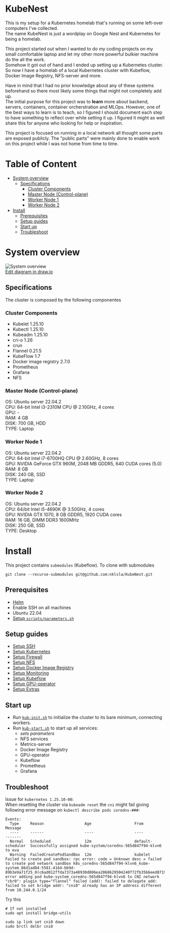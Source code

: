 # KubeNest
This is my setup for a Kubernetes homelab that's running on some left-over computers I've collected.<br>The name KubeNest is just a wordplay on Google Nest and Kubernetes for being a homelab.

This project started out when I wanted to do my coding projects on my small comfortable laptop and let my other more powerful bulkier machine do the all the work. <br>
Somehow it got out of hand and I ended up setting up a Kubernetes cluster. So now I have a homelab of a local Kubernetes cluster with Kubeflow, Docker Image Registry, NFS-server and more. 

Have in mind that I had no prior knowledge about any of these systems beforehand so there most likely some things that might not completely add up. \
The initial purpose for this project was to __learn__ more about backend, servers, containers, container orcherstration and MLOps. However, one of the best ways to learn is to teach, so I figured I should document each step to have something to reflect over while setting it up. I figured it might as well share this for anyone who looking for help or inspiration.

This project is focused on running in a local network all thought some parts are exposed publicly. The "public parts" were mainly done to enable work on this project while I was not home from time to time.

# Table of Content
<!--toc-->


- [System overview](#system-overview)
  * [Specifications](#specifications)
    + [Cluster Components](#cluster-components)
    + [Master Node (Control-plane)](#master-node-control-plane)
    + [Worker Node 1](#worker-node-1)
    + [Worker Node 2](#worker-node-2)
- [Install](#install)
  * [Prerequisites](#prerequisites)
  * [Setup guides](#setup-guides)
  * [Start up](#start-up)
  * [Troubleshoot](#troubleshoot)
# System overview

![System overview](diagrams/System-diagram.drawio.svg)
<br>
<a href="https://app.diagrams.net/#Hnklsla%2Fk8s-cluster%2Fmain%2Fdiagrams%2FSystem-diagram.drawio.svg" target="_blank" rel="noopener noreferrer">Edit diagram in draw.io</a>
## Specifications
The cluster is composed by the following componentes

### Cluster Components
- Kubelet 1.25.10
- Kubectl 1.25.10
- Kubeadm 1.25.10
- cri-o 1.26
- crun
- Flannel 0.21.5
- KubeFlow 1.7
- Docker image registry 2.7.0
- Prometheus
- Grafana
- NFS

### Master Node (Control-plane)
OS: Ubuntu server 22.04.2\
CPU: 64-bit Intel i3-2310M CPU @ 2.10GHz, 4 cores \
GPU: - \
RAM: 4 GB \
DISK: 700 GB, HDD \
TYPE: Laptop


### Worker Node 1
OS: Ubuntu server 22.04.2 \
CPU: 64-bit Intel i7-6700HQ CPU @ 2.60GHz, 8 cores \
GPU: NVIDIA GeForce GTX 960M, 2048 MB GDDR5, 640 CUDA cores (5.0) \
RAM: 8 GB \
DISK: 240 GB, SSD \
TYPE: Laptop

### Worker Node 2
OS: Ubuntu server 22.04.2 \
CPU: 64/bit Intel i5-4690K @ 3.50GHz, 4 cores \
GPU: NVIDIA GTX 1070, 8 GB GDDR5, 1920 CUDA cores \
RAM: 16 GB, DIMM DDR3 1600MHz\
DISK: 250 GB, SSD\
TYPE: Desktop

<!-- ### Worker Node 2  -->
<!-- OS: Ubuntu desktop 22.04.2 \ -->
<!-- CPU: 64-bit Intel i7-10850H CPU @ 2.70GHz, 6 cores \ -->
<!-- GPU: NVIDIA Quadro RTX4000, 8192 MB GDDR6, 2304 CUDA cores, 288 Tensor cores, 36 RT cores \ -->
<!-- RAM: 32 GB \ -->
<!-- DISK: 250 GB, SSD -->


# Install
This project contains `submodules` (Kubeflow). To clone with submodules 
```
git clone --recurse-submodules git@github.com:nklsla/KubeNest.git
```
## Prerequisites 
- [Helm](https://helm.sh/docs/intro/install/)
- Enable SSH on all machines
- Ubuntu 22.04
- [Setup `scripts/parameters.sh`](scripts/parameters.sh)

## Setup guides
- [Setup SSH](setup/setup_ssh.md)
- [Setup Kubernetes](setup/setup_cluster.md)
- [Setup Firewall](setup/setup_firewall.md)
- [Setup NFS](setup/setup_nfs.md)
- [Setup Docker Image Registry](setup/setup_registry.md)
- [Setup Monitoring](setup/setup_prometheus.md)
- [Setup Kubeflow](setup/setup_kubeflow.md)
- [Setup GPU-operator](setup/setup_gpu.md)
- [Setup Extras](setup/setup_extra.md)
<!-- - [Setup persitent volumes](setup/setup_persitentvolumes.md) -->

## Start up

- Run [`kub-init.sh`](./kub-init.sh) to initialize the cluster to its bare minimum, connecting workers.
- Run [`kub-start.sh`](./kub-start.sh) to start up all services:
  - _sets parameters_
  - NFS services
  - Metrics-server
  - Docker Image Registry
  - GPU-operator
  - Kubeflow
  - Prometheus
  - Grafana
 
## Troubleshoot
Issue for `kubernetes 1.25.10-00`: \
When resetting the cluster via `kubeadm reset` the `cni` might fail giving following error message on `kubectl describe pods coredns-###`:
```
Events:
  Type     Reason                  Age                   From               Message
  ----     ------                  ----                  ----               -------
  Normal   Scheduled               12m                   default-scheduler  Successfully assigned kube-system/coredns-565d847f94-klvn6 to eva
  Warning  FailedCreatePodSandBox  12m                   kubelet            Failed to create pod sandbox: rpc error: code = Unknown desc = failed to create pod network sandbox k8s_coredns-565d847f94-klvn6_kube-system_86d1ad84-5581-4164-bb9d-89b3e9a71f25_0(c6ad012ffda7373a48930d806ea2068629504240f72fb35b6eed87197fff194f): error adding pod kube-system_coredns-565d847f94-klvn6 to CNI network "cbr0": plugin type="flannel" failed (add): failed to delegate add: failed to set bridge addr: "cni0" already has an IP address different from 10.244.0.1/24
```
Try this
```
# If not installed
sudo apt install bridge-utils

sudo ip link set cni0 down
sudo brctl delbr cni0  
```
